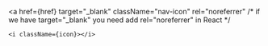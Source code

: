 <a 
    href={href}
    target="_blank" 
    className="nav-icon"
    rel="noreferrer"			/* if we have target="_blank" you need add rel="noreferrer" in React */
>
	<i className={icon}></i>
</a>